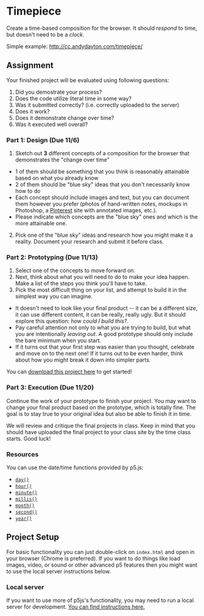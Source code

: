 # Timepiece

Create a time-based composition for the browser. It should _respond_ to time, but doesn't need to be a _clock_.

Simple example: http://cc.andydayton.com/timepiece/

## Assignment

Your finished project will be evaluated using following questions:

 1. Did you demostrate your process?
 2. Does the code utilize literal time in some way?
 3. Was it submitted correctly? (i.e. correctly uploaded to the server)
 4. Does it work?
 5. Does it demonstrate change over time?
 6. Was it executed well overall?

### Part 1: Design (Due 11/6)

 1. Sketch out **3** different concepts of a composition for the browser that demonstrates the "change over time"
  * 1 of them should be something that you think is reasonably attainable based on what you already know
  * 2 of them should be "blue sky" ideas that you don't necessarily know how to do
  * Each concept should include images and text, but you can document them however you prefer (photos of hand-written notes, mockups in Photoshop, a [Pinterest](http://pinterest.com/) site with annotated images, etc.).
  * Please indicate which concepts are the "blue sky" ones and which is the more attainable one.
 2. Pick one of the "blue sky" ideas and research how you might make it a reality. Document your research and submit it before class.

### Part 2: Prototyping (Due 11/13)
 
 1. Select one of the concepts to move forward on.
 2. Next, think about what you will need to do to make your idea happen. Make a list of the steps you think you'll have to take.
 3. Pick the most difficult thing on your list, and attempt to build it in the simplest way you can imagine.
  * It doesn't need to look like your final product -- it can be a different size, it can use different content, it can be really, really ugly. But it should explore this question: _how could I build this?_.
  * Pay careful attention not only to what you are trying to build, but what you are intentionally _leaving out_. A good prototype should only include the bare minimum when you start.
  * If it turns out that your first step was easier than you thought, celebrate and move on to the next one! If it turns out to be even harder, think about how you might break it down into simpler parts.

You can [download this project here](https://github.com/parsons-cc/timepiece/archive/gh-pages.zip) to get started!

### Part 3: Execution (Due 11/20)

Continue the work of your prototype to finish your project. You may want to change your final product based on the prototype, which is totally fine. The goal is to stay true to your original idea but also be able to finish it in time.

We will review and critique the final projects in class. Keep in mind that you should have uploaded the final project to your class site by the time class starts. Good luck!

### Resources

You can use the date/time functions provided by p5.js:

 * [`day()`](http://p5js.org/reference/#/p5/day)
 * [`hour()`](http://p5js.org/reference/#/p5/hour)
 * [`minute()`](http://p5js.org/reference/#/p5/minute)
 * [`millis()`](http://p5js.org/reference/#/p5/millis)
 * [`month()`](http://p5js.org/reference/#/p5/month)
 * [`second()`](http://p5js.org/reference/#/p5/second)
 * [`year()`](http://p5js.org/reference/#/p5/year)


## Project Setup

For basic functionality you can just double-click on `index.html` and open in your browser (Chrome is preferred). If you want to do things like load images, video, or sound or other advanced p5 features then you might want to use the local server instructions below.

### Local server

If you want to use more of p5js's functionality, you may need to run a local server for development. [You can find instructions here.](https://gist.github.com/daytona1/3a687b46a43236055819)
